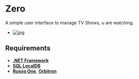 # Zero
A simple user interface to manage TV Shows, u are watching.
* ![jpg](https://user-images.githubusercontent.com/46932317/205362885-2e13dfbe-a0de-4d24-a3e2-bb515bf15157.png)

## Requirements
* **[.NET Framework](https://dotnet.microsoft.com/en-us/download/dotnet-framework/thank-you/net48-offline-installer)**
* **[SQL LocalDB](https://download.microsoft.com/download/7/c/1/7c14e92e-bdcb-4f89-b7cf-93543e7112d1/SqlLocalDB.msi)**
* **[Russo One](https://fonts.google.com/specimen/Russo+One)**, **[Orbitron](https://fonts.google.com/specimen/Orbitron)**
